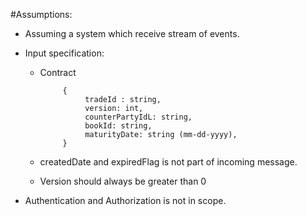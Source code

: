 #Assumptions:

* Assuming a system which receive stream of events.

* Input specification:

    * Contract

               {
                    tradeId : string,
                    version: int,
                    counterPartyIdL: string,
                    bookId: string,
                    maturityDate: string (mm-dd-yyyy),
               }
 
    * createdDate and expiredFlag is not part of incoming message.
    * Version should always be greater than 0
 
 * Authentication and Authorization is not in scope.
 
 
 
 
